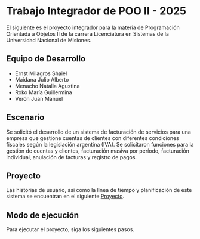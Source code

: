 # Trabajo Integrador de POO II - 2025
El siguiente es el proyecto integrador para la materia de Programación Orientada a Objetos II de la carrera Licenciatura en Sistemas de la Universidad Nacional de Misiones.

## Equipo de Desarrollo
- Ernst Milagros Shaiel
- Maidana Julio Alberto
- Menacho Natalia Agustina
- Roko María Guillermina
- Verón Juan Manuel

## Escenario
Se solicitó el desarrollo de un sistema de facturación de servicios para una empresa que gestione cuentas de clientes con diferentes condiciones fiscales según la legislación argentina (IVA). Se solicitaron funciones para la gestión de cuentas y clientes, facturación masiva por período, facturación individual, anulación de facturas y registro de pagos.

## Proyecto
Las historias de usuario, así como la línea de tiempo y planificación de este sistema se encuentran en el siguiente [Proyecto](https://github.com/users/Milagros-Ernst/projects/2).

## Modo de ejecución
Para ejecutar el proyecto, siga los siguientes pasos.